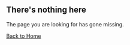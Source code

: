 ## There's nothing here

The page you are looking for has gone missing.

[Back to Home](https://frappecloud.com/)